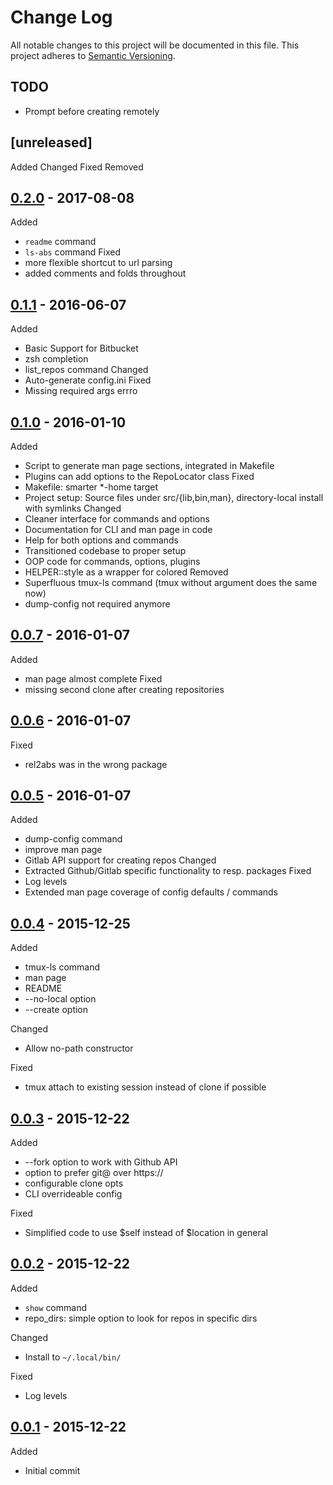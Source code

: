 Change Log
==========

All notable changes to this project will be documented in this file.
This project adheres to [Semantic Versioning](http://semver.org/).

## TODO
* Prompt before creating remotely

## [unreleased]
Added
Changed
Fixed
Removed

<!-- newest-changes -->
## [0.2.0] - 2017-08-08
Added
* `readme` command
* `ls-abs` command
Fixed
* more flexible shortcut to url parsing
* added comments and folds throughout

## [0.1.1] - 2016-06-07
Added
* Basic Support for Bitbucket
* zsh completion
* list_repos command
Changed
* Auto-generate config.ini
Fixed
* Missing required args errro

## [0.1.0] - 2016-01-10
Added
* Script to generate man page sections, integrated in Makefile
* Plugins can add options to the RepoLocator class
Fixed
* Makefile: smarter \*-home target
* Project setup: Source files under src/{lib,bin,man}, directory-local install with symlinks
Changed
* Cleaner interface for commands and options
* Documentation for CLI and man page in code
* Help for both options and commands
* Transitioned codebase to proper setup
* OOP code for commands, options, plugins
* HELPER::style as a wrapper for colored
Removed
* Superfluous tmux-ls command (tmux without argument does the same now)
* dump-config not required anymore

## [0.0.7] - 2016-01-07
Added
* man page almost complete
Fixed
* missing second clone after creating repositories 

## [0.0.6] - 2016-01-07
Fixed
* rel2abs was in the wrong package

## [0.0.5] - 2016-01-07
Added
* dump-config command
* improve man page
* Gitlab API support for creating repos
Changed
* Extracted Github/Gitlab specific functionality to resp. packages
Fixed
* Log levels
* Extended man page coverage of config defaults / commands


## [0.0.4] - 2015-12-25
Added
* tmux-ls command
* man page
* README
* --no-local option
* --create option

Changed
* Allow no-path constructor

Fixed
* tmux attach to existing session instead of clone if possible

## [0.0.3] - 2015-12-22
Added
* --fork option to work with Github API
* option to prefer git@ over https://
* configurable clone opts
* CLI overrideable config

Fixed
* Simplified code to use $self instead of $location in general

## [0.0.2] - 2015-12-22
Added
* `show` command
* repo_dirs: simple option to look for repos in specific dirs

Changed
* Install to `~/.local/bin/`

Fixed
* Log levels

## [0.0.1] - 2015-12-22
Added
* Initial commit

<!-- link-labels -->
[0.2.0]: ../../compare/v0.1.1...v0.2.0
[0.1.1]: ../../compare/v0.1.0...v0.1.1
[0.1.0]: ../../compare/v0.0.7...v0.1.0
[0.0.7]: ../../compare/v0.0.6...v0.0.7
[0.0.6]: ../../compare/v0.0.5...v0.0.6
[0.0.5]: ../../compare/v0.0.4...v0.0.5
[0.0.4]: ../../compare/v0.0.3...v0.0.4
[0.0.3]: ../../compare/v0.0.2...v0.0.3
[0.0.2]: ../../compare/v0.0.1...v0.0.2
[0.0.1]: ../../compare/v0.0.1...HEAD
